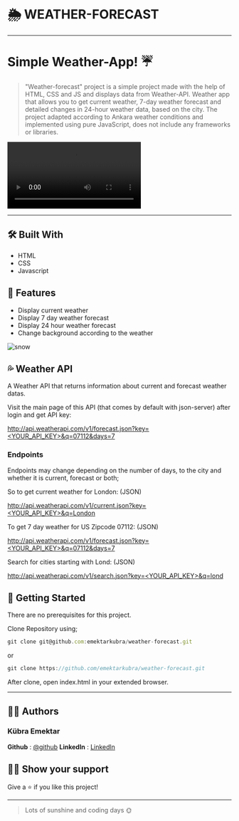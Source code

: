 #  🌦️ WEATHER-FORECAST

***
# Simple Weather-App! ☔

> "Weather-forecast" project is a simple project made with the help of HTML, CSS and JS and displays data from Weather-API.  Weather app that allows you to get current weather, 7-day weather forecast  and detailed changes in 24-hour weather data, based on the city. The project adapted according to Ankara weather conditions and implemented using pure JavaScript, does not include any frameworks or libraries.

<video src="https://github.com/emektarkubra/weather-forecast/assets/124355274/627492f9-e3d9-42ac-aad5-9b39da92b948" controls="controls" >
</video>

***

## 🛠️ Built With

* HTML
* CSS
* Javascript

## 🌟 Features

* Display current weather 
* Display 7 day weather forecast
* Display 24 hour weather forecast
* Change background according to the weather 

![snow](https://github.com/emektarkubra/weather-forecast/assets/124355274/a91dc8bb-7dfd-407c-95df-f9a465ff583c)

## 💦 Weather API

A Weather API that returns information about current and forecast weather datas.

Visit the main page of this API (that comes by default with json-server) after login and get API key:

[http://api.weatherapi.com/v1/forecast.json?key=<YOUR_API_KEY>&q=07112&days=7](http://api.weatherapi.com/v1/forecast.json?key=<YOUR_API_KEY>&q=07112&days=7)

### Endpoints

Endpoints may change depending on the number of days, to the city and whether it is current, forecast or both;

So to get current weather for London: (JSON)

[http://api.weatherapi.com/v1/current.json?key=<YOUR_API_KEY>&q=London](http://api.weatherapi.com/v1/current.json?key=<YOUR_API_KEY>&q=London)

To get 7 day weather for US Zipcode 07112: (JSON)

[http://api.weatherapi.com/v1/forecast.json?key=<YOUR_API_KEY>&q=07112&days=7](http://api.weatherapi.com/v1/forecast.json?key=<YOUR_API_KEY>&q=07112&days=7)

Search for cities starting with Lond: (JSON)

[http://api.weatherapi.com/v1/search.json?key=<YOUR_API_KEY>&q=lond](http://api.weatherapi.com/v1/search.json?key=<YOUR_API_KEY>&q=lond)

## 🚀 Getting Started

There are no prerequisites for this project.

Clone Repository using;
```javascript
git clone git@github.com:emektarkubra/weather-forecast.git
```
or
```javascript
git clone https://github.com/emektarkubra/weather-forecast.git
```
After clone, open index.html in your extended browser.

***

## 👷‍♀️ Authors

### Kübra Emektar

**Github** : [@github](https://github.com/emektarkubra)
**Linkedln** : [Linkedln](https://www.linkedin.com/in/kübra-emektar-184103267/)

## 🙋‍♀️ Show your support

Give a ⭐️ if you like this project!

***

> Lots of sunshine and coding days 🌞


